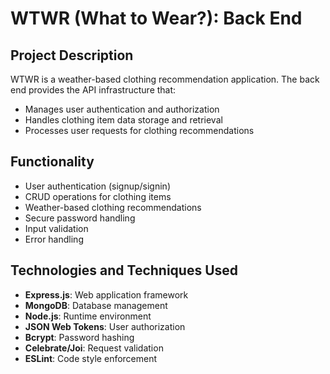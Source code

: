 # WTWR (What to Wear?): Back End

## Project Description

WTWR is a weather-based clothing recommendation application. The back end provides the API infrastructure that:

- Manages user authentication and authorization
- Handles clothing item data storage and retrieval
- Processes user requests for clothing recommendations

## Functionality

- User authentication (signup/signin)
- CRUD operations for clothing items
- Weather-based clothing recommendations
- Secure password handling
- Input validation
- Error handling

## Technologies and Techniques Used

- **Express.js**: Web application framework
- **MongoDB**: Database management
- **Node.js**: Runtime environment
- **JSON Web Tokens**: User authorization
- **Bcrypt**: Password hashing
- **Celebrate/Joi**: Request validation
- **ESLint**: Code style enforcement
